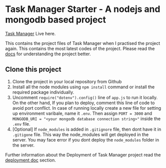 # Task Manager Starter - A nodejs and mongodb based project

[Task Manager](https://nodejs-task-manager-dpauld.herokuapp.com/) Live here.

This contains the project files of Task Manager when I practised the project again. This contains the most latest codes of the project. Please read the [docs](../starter/README.md) for understanding the project better.

## Clone this project

1. Clone the project in your local repository from Github
2. Install all the node modules using `npm install` command or install the required package individually.
3. Uncomment `require("dotenv").config()` line of `app.js` to run it locally. On the other hand, If you plan to deploy, comment this line of code to avoid port conflict. In case of running locally create a new file for setting up environment varibale, name it `.env`. Then assign `PORT = 3000` and `MONGODB_URI = "<your mongodb database connection string>"` inside the `.env` file.
4. [Optional] If `node_modules` is added in `.gitignore` file, then dont have it in `.gitigone` file. This way the node_modules will get deployed in the server. You may face error if you dont deploy the `node_modules` folder in the server.

Further information about the Deployment of Task Manager project read the [deployment doc](https://github.com/dpauld/nodejs-task-manager-app/blob/main/README.md) section.
